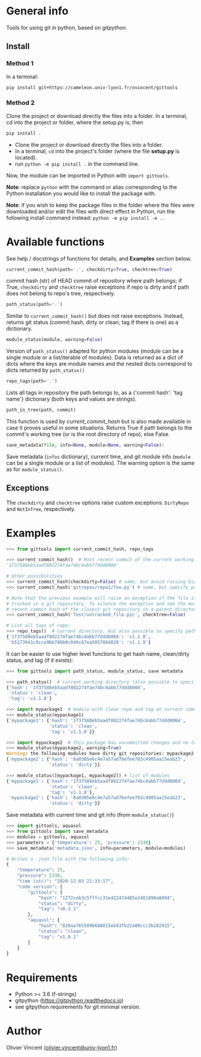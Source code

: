 # General info

Tools for using git in python, based on *gitpython*.

Install
-------

### Method 1

In a terminal:
```bash
pip install git+https://cameleon.univ-lyon1.fr/ovincent/gittools
```

### Method 2

Clone the project or download directly the files into a folder.
In a terminal, cd into the project or folder, where the setup.py is, then

```bash
pip install .
```

- Clone the project or download directly the files into a folder.
- In a terminal, `cd` into the project's folder (where the file
__setup.py__ is located).
- run `python -m pip install .` in the command line.

Now, the module can be imported in Python with `import gittools`.

**Note**: replace `python` with the command or alias corresponding to the Python installation you would like to install the package with.

**Note**: if you wish to keep the package files in the folder where the files
were downloaded and/or edit the files with direct effect in Python, run the
following install command instead: `python -m pip install -e .`.


# Available functions

See help / docstrings of functions for details, and **Examples** section below.

```python
current_commit_hash(path='.', checkdirty=True, checktree=True)
```
commit hash (str) of HEAD commit of repository where path belongs; if True, `checkdirty` and `checktree` raise exceptions if repo is dirty and if path does not belong to repo's tree, respectively.

```python
path_status(path='.')
```
Similar to `current_commit_hash()` but does not raise exceptions. Instead, returns git status (commit hash, dirty or clean, tag if there is one) as a dictionary.

```python
module_status(module, warning=False)
```
Version of `path_status()` adapted for python modules (module can be a single module or a list/iterable of modules). Data is returned as a dict of dicts where the keys are module names and the nested dicts correspond to dicts returned by `path_status()`

```python
repo_tags(path='.')
```
Lists all tags in repository the path belongs to, as a {'commit hash': 'tag name'} dictionary (both keys and values are strings).

```python
path_in_tree(path, commit)
```
This function is used by *current_commit_hash* but is also made available in case it proves useful in some situations. Returns True if path belongs to the commit's working tree (or is the root directory of repo), else False.

```python
save_metadata(file, info=None, module=None, warning=False):
```
Save metadata (`infos` dictionary), current time, and git module info (`module` can be a single module or a list of modules). The warning option is the same as for `module_status()`.


Exceptions
----------

The `checkdirty` and `checktree` options raise custom exceptions: `DirtyRepo` and `NotInTree`, respectively.


# Examples

```python
>>> from gittools import current_commit_hash, repo_tags

>>> current_commit_hash()  # Most recent commit of the current working directory
'1f37588eb5aadf802274fae74bc4abb77ddd8004'

# Other possibilities
>>> current_commit_hash(checkdirty=False) # same, but avoid raising DirtyRepo
>>> current_commit_hash('gitrepos/repo1/foo.py') # same, but specify path/file

# Note that the previous example will raise an exception if the file is not
# tracked in a git repository. To silence the exception and see the most
# recent commit hash of the closest git repository in a parent directory:
>>> current_commit_hash('Test/untracked_file.pyc', checktree=False)

# List all tags of repo:
>>> repo_tags()  # current directory, but also possible to specify path
{'1f37588eb5aadf802274fae74bc4abb77ddd8004': 'v1.1.8',
 'b5173941c9cce9bb786b0c046c67ea505786d820': 'v1.1.9'}
```

It can be easier to use higher level functions to get hash name, clean/dirty status, and tag (if it exists):
```python
>>> from gittools import path_status, module_status, save metadata

>>> path_status()  # current working directory (also possible to specify path)
{'hash': '1f37588eb5aadf802274fae74bc4abb77ddd8004',
 'status': 'clean',
 'tag': 'v1.1.8'}

>>> import mypackage1  # module with clean repo and tag at current commit
>>> module_status(mypackage1)
{'mypackage1': {'hash': '1f37588eb5aadf802274fae74bc4abb77ddd8004',
                'status': 'clean',
                'tag': 'v1.1.8'}}

>>> import mypackage2  # this package has uncommitted changes and no tags
>>> module_status(mypackage2, warning=True)
Warning: the following modules have dirty git repositories: mypackage2
{'mypackage2': {'hash': '8a0305e6c4e7a57ad7befee703c4905aa15eab23',
                'status': 'dirty'}}

>>> module_status([mypackage1, mypackage2]) # list of modules
{'mypackage1': {'hash': '1f37588eb5aadf802274fae74bc4abb77ddd8004',
                'status': 'clean',
                'tag': 'v1.1.8'},
 'mypackage2': {'hash': '8a0305e6c4e7a57ad7befee703c4905aa15eab23',
                'status': 'dirty'}}
```

Save metadata with current time and git info (from `module_status()`)
```python
>>> import gittools, aquasol
>>> from gittools import save_metadata
>>> modules = gittools, aquasol
>>> parameters = {'temperature': 25, 'pressure': 2338}
>>> save_metadata('metadata.json', info=parameters, module=modules)

# Writes a .json file with the following info:
{
    "temperature": 25,
    "pressure": 2338,
    "time (utc)": "2020-12-03 21:33:17",
    "code version": {
        "gittools": {
            "hash": "12f2ceb3c5fffcc31e422474485e2481890a8094",
            "status": "dirty",
            "tag": "v0.3.1"
        },
        "aquasol": {
            "hash": "826aa7655096680815eb43fb22a80ccc3b282015",
            "status": "clean",
            "tag": "v1.0.1"
        }
    }
}
```


# Requirements

- Python >= 3.6 (f-strings)
- gitpython (https://gitpython.readthedocs.io)
- see gitpython requirements for git minimal version.


# Author

Olivier Vincent (olivier.vincent@univ-lyon1.fr)